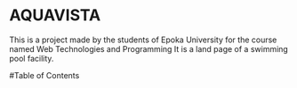 # AQUAVISTA 
This is a project made by the students of Epoka University for the course named Web Technologies and Programming
It is a land page of a swimming pool facility.


#Table of Contents
